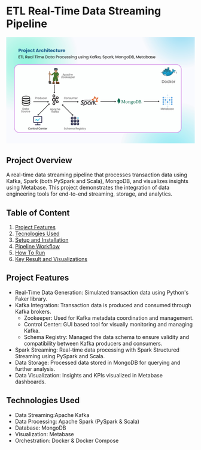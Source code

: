 # ETL Real-Time Data Streaming Pipeline

![Data Architecture](/image/Data_Architecture.jpg)

## Project Overview
A real-time data streaming pipeline that processes transaction data using Kafka, Spark (both PySpark and Scala), MongoDB, and visualizes insights using Metabase. This project demonstrates the integration of data engineering tools for end-to-end streaming, storage, and analytics.

## Table of Content
1. [Project Features](#ProjectFeatures)
2. [Tecnologies Used](#TecnologiesUsed)
3. [Setup and Installation](#SetupandInstallation)
4. [Pipeline Workflow](#PipeineWorkflow)
5. [How To Run](#HowToRun)
6. [Key Result and Visualizations](#KeyResultandVisualizations)

## Project Features
- Real-Time Data Generation: Simulated transaction data using Python's Faker library.
- Kafka Integration: Transaction data is produced and consumed through Kafka brokers.
    - Zookeeper: Used for Kafka metadata coordination and management.
    - Control Center: GUI based tool for visually monitoring and managing Kafka.
    - Schema Registry: Managed the data schema to ensure validity and compatibility between Kafka producers and consumers.
- Spark Streaming: Real-time data processing with Spark Structured Streaming using PySpark and Scala.
- Data Storage: Processed data stored in MongoDB for querying and further analysis.
- Data Visualization: Insights and KPIs visualized in Metabase dashboards.

## Technologies Used
- Data Streaming:Apache Kafka
- Data Processing: Apache Spark (PySpark & Scala)
- Database: MongoDB
- Visualization: Metabase
- Orchestration: Docker & Docker Compose 